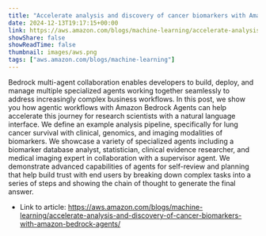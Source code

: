 ```yaml
---
title: "Accelerate analysis and discovery of cancer biomarkers with Amazon Bedrock Agents"
date: 2024-12-13T19:17:15+00:00
link: https://aws.amazon.com/blogs/machine-learning/accelerate-analysis-and-discovery-of-cancer-biomarkers-with-amazon-bedrock-agents/
showShare: false
showReadTime: false
thumbnail: images/aws.png
tags: ["aws.amazon.com/blogs/machine-learning"]
---
```

Bedrock multi-agent collaboration enables developers to build, deploy, and manage multiple specialized agents working together seamlessly to address increasingly complex business workflows. In this post, we show you how agentic workflows with Amazon Bedrock Agents can help accelerate this journey for research scientists with a natural language interface. We define an example analysis pipeline, specifically for lung cancer survival with clinical, genomics, and imaging modalities of biomarkers. We showcase a variety of specialized agents including a biomarker database analyst, statistician, clinical evidence researcher, and medical imaging expert in collaboration with a supervisor agent. We demonstrate advanced capabilities of agents for self-review and planning that help build trust with end users by breaking down complex tasks into a series of steps and showing the chain of thought to generate the final answer.

- Link to article: https://aws.amazon.com/blogs/machine-learning/accelerate-analysis-and-discovery-of-cancer-biomarkers-with-amazon-bedrock-agents/